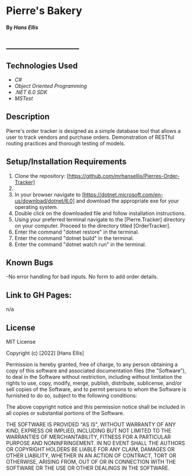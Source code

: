 # Pierre's Bakery

#### By _**Hans Ellis**_

## \____________________

## Technologies Used

- _C#_
- _Object Oriented Programming_
- _.NET 6.0 SDK_
- _MSTest_

## Description

Pierre's order tracker is designed as a simple database tool that allows a user to track vendors and purchase orders. Demonstration of RESTful routing practices and thorough testing of models.

## Setup/Installation Requirements

1. Clone the repository: [https://github.com/mrhansellis/Pierres-Order-Tracker]
2. 
3. In your browser navigate to [https://dotnet.microsoft.com/en-us/download/dotnet/6.0] and download the appropriate exe for your operating system.
4. Double click on the downloaded file and follow installation instructions.
5. Using your preferred terminal navigate to the [Pierre.Tracker] directory on your computer. Proceed to the directory titled [OrderTracker].
6. Enter the command "dotnet restore" in the terminal.
7. Enter the command "dotnet build" in the terminal.
8. Enter the command "dotnet watch run" in the terminal.


## Known Bugs

-No error handling for bad inputs. No form to add order details.

## Link to GH Pages:

n/a

## License

MIT License

Copyright (c) [2022] [Hans Ellis]

Permission is hereby granted, free of charge, to any person obtaining a copy
of this software and associated documentation files (the "Software"), to deal
in the Software without restriction, including without limitation the rights
to use, copy, modify, merge, publish, distribute, sublicense, and/or sell
copies of the Software, and to permit persons to whom the Software is
furnished to do so, subject to the following conditions:

The above copyright notice and this permission notice shall be included in all
copies or substantial portions of the Software.

THE SOFTWARE IS PROVIDED "AS IS", WITHOUT WARRANTY OF ANY KIND, EXPRESS OR
IMPLIED, INCLUDING BUT NOT LIMITED TO THE WARRANTIES OF MERCHANTABILITY,
FITNESS FOR A PARTICULAR PURPOSE AND NONINFRINGEMENT. IN NO EVENT SHALL THE
AUTHORS OR COPYRIGHT HOLDERS BE LIABLE FOR ANY CLAIM, DAMAGES OR OTHER
LIABILITY, WHETHER IN AN ACTION OF CONTRACT, TORT OR OTHERWISE, ARISING FROM,
OUT OF OR IN CONNECTION WITH THE SOFTWARE OR THE USE OR OTHER DEALINGS IN THE
SOFTWARE.